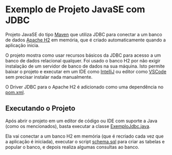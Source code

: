 # Exemplo de Projeto JavaSE com JDBC

Projeto JavaSE do tipo [Maven](https://maven.apache.org) que utiliza JDBC para conectar a um banco de dados [Apache H2](http://h2database.com) em memória, que é criado automaticamente quando a aplicação inicia.

O projeto mostra como usar recursos básicos da JDBC para acesso a um banco de dados relacional qualquer.
Foi usado o banco H2 por não exigir instalação de um servidor de banco de dados na sua máquina.
Isto permite baixar o projeto e executar em um IDE como [IntelliJ](https://www.jetbrains.com/idea/) ou editor como [VSCode](https://code.visualstudio.com) sem precisar instalar nada manualmente.

O Driver JDBC para o Apache H2 é adicionado como uma dependência no [pom.xml](pom.xml).

## Executando o Projeto

Após abrir o projeto em um editor de código ou IDE com suporte a Java (como os mencionados), basta executar a classe [ExemploJdbc.java](src/main/java/exemplojdbc/ExemploJdbc.java).

Ela vai conectar a um banco H2 em memória (que é recriado cada vez que a aplicação é iniciada), executar o script [schema.sql](src/main/resources/schema.sql) para criar as tabelas e popular o banco, e depois realiza algumas consultas ao banco.